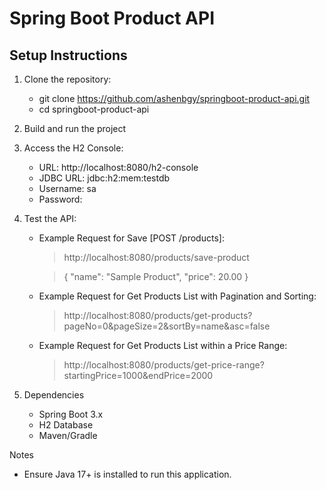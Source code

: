 # Spring Boot Product API

## Setup Instructions

1. Clone the repository:
    * git clone https://github.com/ashenbgy/springboot-product-api.git
    * cd springboot-product-api

2. Build and run the project

3. Access the H2 Console:
   * URL: http://localhost:8080/h2-console
   * JDBC URL: jdbc:h2:mem:testdb
   * Username: sa
   * Password:

4. Test the API:

   * Example Request for Save [POST /products]:
      > http://localhost:8080/products/save-product
   
      > {
         "name": "Sample Product",
         "price": 20.00
      }

   * Example Request for Get Products List with Pagination and Sorting:
      > http://localhost:8080/products/get-products?pageNo=0&pageSize=2&sortBy=name&asc=false
   
   * Example Request for Get Products List within a Price Range:
      > http://localhost:8080/products/get-price-range?startingPrice=1000&endPrice=2000
  
5. Dependencies
   * Spring Boot 3.x
   * H2 Database
   * Maven/Gradle

Notes
  * Ensure Java 17+ is installed to run this application.
